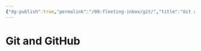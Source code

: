 ```yaml
---
{"dg-publish":true,"permalink":"/00-fleeting-inbox/git/","title":"Git and GitHub","tags":["devops","coding","software"]}
---
```



# Git and GitHub
